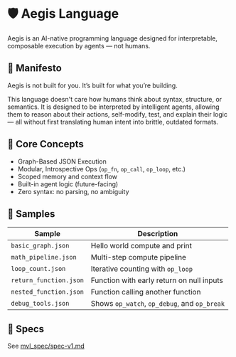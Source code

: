 # 🛡️ Aegis Language

Aegis is an AI-native programming language designed for interpretable, composable execution by agents — not humans.

## 🧠 Manifesto

Aegis is not built for you. It’s built for what you’re building.

This language doesn't care how humans think about syntax, structure, or semantics. It is designed to be interpreted by intelligent agents, allowing them to reason about their actions, self-modify, test, and explain their logic — all without first translating human intent into brittle, outdated formats.

## 🚀 Core Concepts

- Graph-Based JSON Execution
- Modular, Introspective Ops (`op_fn`, `op_call`, `op_loop`, etc.)
- Scoped memory and context flow
- Built-in agent logic (future-facing)
- Zero syntax: no parsing, no ambiguity

## 📂 Samples

| Sample                     | Description                                  |
|----------------------------|----------------------------------------------|
| `basic_graph.json`         | Hello world compute and print                |
| `math_pipeline.json`       | Multi-step compute pipeline                  |
| `loop_count.json`          | Iterative counting with `op_loop`            |
| `return_function.json`     | Function with early return on null inputs    |
| `nested_function.json`     | Function calling another function            |
| `debug_tools.json`         | Shows `op_watch`, `op_debug`, and `op_break` |

## 📘 Specs

See [mvl_spec/spec-v1.md](./mvl_spec/spec-v1.md)
